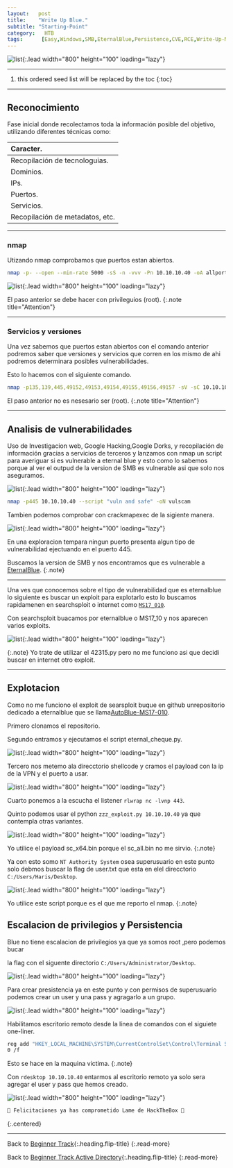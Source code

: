 ```yaml
---
layout:   post
title:    "Write Up Blue."
subtitle: "Starting-Point"
category:   HTB
tags:      [Easy,Windows,SMB,EternalBlue,Persistence,CVE,RCE,Write-Up-Machine,Starting-Point,OSCP]
---
```

![list](/assets/img/blue/blue.png){:.lead width="800" height="100" loading="lazy"}

***
<!--more-->

1. this ordered seed list will be replaced by the toc
{:toc}

***

## Reconocimiento

Fase inicial donde recolectamos toda la información posible del objetivo, utilizando diferentes técnicas como:

| Caracter.                                   |
|:--------------------------------------------|
|Recopilación de tecnologuias.                |
|Dominios.                                    |
|IPs.                                         |
|Puertos.                                     |
|Servicios.                                   |
|Recopilación de metadatos, etc.              |


***
### nmap

Utizando nmap comprobamos que puertos estan abiertos.


```bash
nmap -p- --open --min-rate 5000 -sS -n -vvv -Pn 10.10.10.40 -oA allports
```


![list](/assets/img/blue/Kali-2022-09-12-11-21-03.png){:.lead width="800" height="100" loading="lazy"}

El paso anterior se debe hacer con privileguios (root).
{:.note title="Attention"}

***
### Servicios y versiones

Una vez sabemos que puertos estan abiertos con el comando anterior podremos saber que versiones y servicios que corren en los mismo de ahi podremos determinara posibles vulnerabilidades.

Esto lo hacemos con el siguiente comando.


```bash
nmap -p135,139,445,49152,49153,49154,49155,49156,49157 -sV -sC 10.10.10.40 -oN target
```
El paso anterior no es nesesario ser (root).
{:.note title="Attention"}

***
## Analisis de vulnerabilidades

Uso de Investigacion web, Google Hacking,Google Dorks, y recopilación de información gracias a servicios de terceros y lanzamos con nmap un script para averiguar si es vulnerable a eternal blue y esto como lo sabemos porque al ver el outpud de la version de SMB es vulnerable asi que solo nos aseguramos.

![list](/assets/img/blue/Kali-2022-09-12-12-34-31.png){:.lead width="800" height="100" loading="lazy"}

```bash
nmap -p445 10.10.10.40 --script "vuln and safe" -oN vulscam
```

Tambien podemos comprobar con crackmapexec de la sigiente manera.

![list](/assets/img/blue/Kali-2022-09-12-12-32-08.png){:.lead width="800" height="100" loading="lazy"}

En una exploracion tempara ningun puerto presenta algun tipo de vulnerabilidad ejectuando en el puerto 445.

Buscamos la version de SMB y nos encontramos que es vulnerable a [EternalBlue]. 
{:.note}

[EternalBlue]: https://www.csirt-epn.edu.ec/servicios/vulnerabilidades/58-ms17-010

***

Una ves que conocemos sobre el tipo de vulnerabilidad que es eternalblue lo siguiente es buscar un exploit para explotarlo esto lo buscamos rapidamenen en searchsploit o internet como [`MS17_010`].

[`MS17_010`]: https://www.rapid7.com/db/modules/exploit/windows/smb/ms17_010_eternalblue/

Con searchsploit buacamos por eternalblue o MS17_10 y nos aparecen varios exploits.

![list](/assets/img/blue/Kali-2022-09-12-11-39-14.png){:.lead width="800" height="100" loading="lazy"}

{:.note}
Yo trate de utilizar el 42315.py pero no me funciono asi que decidi buscar en internet otro exploit.

***
## Explotacion

Como no me funciono el exploit de searsploit buque en github unrepositorio dedicado a eternalblue que se llama[AutoBlue-MS17-010]. 

[AutoBlue-MS17-010]: https://github.com/3ndG4me/AutoBlue-MS17-010

Primero clonamos el repositorio.

Segundo entramos y ejecutamos el script eternal_cheque.py.

![list](/assets/img/blue/Kali-2022-09-12-12-13-51.png){:.lead width="800" height="100" loading="lazy"}

Tercero nos metemo ala direcctorio shellcode y cramos el payload con la ip de la VPN y el puerto a usar.

![list](/assets/img/blue/Kali-2022-09-12-12-53-59.png){:.lead width="800" height="100" loading="lazy"}

Cuarto ponemos a la escucha el listener `rlwrap nc -lvnp 443`.

Quinto podemos usar el python `zzz_exploit.py 10.10.10.40` ya que contempla otras variantes.

![list](/assets/img/blue/Kali-2022-09-12-13-10-39.png){:.lead width="800" height="100" loading="lazy"}

Yo utilice el payload sc_x64.bin porque el sc_all.bin no me sirvio.
{:.note}

Ya con esto somo `NT Authority System` osea superusuario en este punto solo debmos buscar la flag de user.txt que esta en elel direcctorio `C:/Users/Haris/Desktop`.

![list](/assets/img/blue/Kali-2022-09-12-13-10-26.png){:.lead width="800" height="100" loading="lazy"}

Yo utilice este script porque es el que me reporto el nmap.
{:.note}

## Escalacion de privilegios y Persistencia

Blue no tiene escalacion de privilegios ya que ya somos root ,pero podemos bucar 

la flag con el siguente directorio `C:/Users/Administrator/Desktop`.

![list](/assets/img/blue/Kali-2022-09-12-13-09-23.png){:.lead width="800" height="100" loading="lazy"}

Para crear presistencia ya en este punto y con permisos de superusuario podemos crear un user y una pass y agragarlo a un grupo.

![list](/assets/img/blue/Kali-2022-09-12-13-02-22.png){:.lead width="800" height="100" loading="lazy"}

Habilitamos escritorio remoto desde la línea de comandos con el siguiete one-liner.

```bash
reg add "HKEY_LOCAL_MACHINE\SYSTEM\CurrentControlSet\Control\Terminal Server" /v fDenyTSConnections /t REG_DWORD /d
0 /f
```

Esto se hace en la maquina victima.
{:.note}


Con `rdesktop 10.10.10.40` entarmos al escritorio remoto ya solo sera agregar el user y pass que hemos creado. 

![list](/assets/img/blue/Kali-2022-09-12-13-10-51.png){:.lead width="800" height="100" loading="lazy"}


```bash
🎉 Felicitaciones ya has comprometido Lame de HackTheBox 🎉
```
{:.centered}

***
Back to [Beginner Track](2022-09-12-Beginner-Track.md){:.heading.flip-title}
{:.read-more}

Back to [Beginner Track Active Directory](2022-09-21-Beginner-Track-AD.md){:.heading.flip-title}
{:.read-more}
